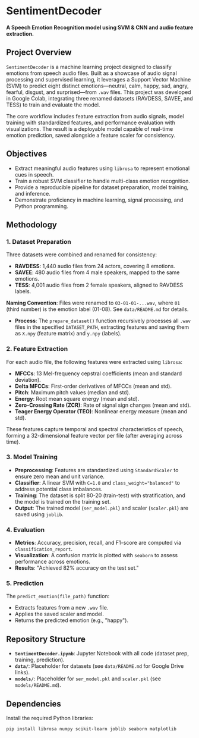 # SentimentDecoder
**A Speech Emotion Recognition model using SVM & CNN and audio feature extraction.**

## Project Overview
`SentimentDecoder` is a machine learning project designed to classify emotions from speech audio files. Built as a showcase of audio signal processing and supervised learning, it leverages a Support Vector Machine (SVM) to predict eight distinct emotions—neutral, calm, happy, sad, angry, fearful, disgust, and surprised—from `.wav` files. This project was developed in Google Colab, integrating three renamed datasets (RAVDESS, SAVEE, and TESS) to train and evaluate the model.

The core workflow includes feature extraction from audio signals, model training with standardized features, and performance evaluation with visualizations. The result is a deployable model capable of real-time emotion prediction, saved alongside a feature scaler for consistency.

## Objectives
- Extract meaningful audio features using `librosa` to represent emotional cues in speech.
- Train a robust SVM classifier to handle multi-class emotion recognition.
- Provide a reproducible pipeline for dataset preparation, model training, and inference.
- Demonstrate proficiency in machine learning, signal processing, and Python programming.

## Methodology
### 1. Dataset Preparation
Three datasets were combined and renamed for consistency:
- **RAVDESS**: 1,440 audio files from 24 actors, covering 8 emotions.
- **SAVEE**: 480 audio files from 4 male speakers, mapped to the same emotions.
- **TESS**: 4,001 audio files from 2 female speakers, aligned to RAVDESS labels.

**Naming Convention**: Files were renamed to `03-01-01-...wav`, where `01` (third number) is the emotion label (01-08). See `data/README.md` for details.

- **Process**: The `prepare_dataset()` function recursively processes all `.wav` files in the specified `DATASET_PATH`, extracting features and saving them as `X.npy` (feature matrix) and `y.npy` (labels).

### 2. Feature Extraction
For each audio file, the following features were extracted using `librosa`:
- **MFCCs**: 13 Mel-frequency cepstral coefficients (mean and standard deviation).
- **Delta MFCCs**: First-order derivatives of MFCCs (mean and std).
- **Pitch**: Maximum pitch values (median and std).
- **Energy**: Root mean square energy (mean and std).
- **Zero-Crossing Rate (ZCR)**: Rate of signal sign changes (mean and std).
- **Teager Energy Operator (TEO)**: Nonlinear energy measure (mean and std).

These features capture temporal and spectral characteristics of speech, forming a 32-dimensional feature vector per file (after averaging across time).

### 3. Model Training
- **Preprocessing**: Features are standardized using `StandardScaler` to ensure zero mean and unit variance.
- **Classifier**: A linear SVM with `C=1.0` and `class_weight="balanced"` to address potential class imbalances.
- **Training**: The dataset is split 80-20 (train-test) with stratification, and the model is trained on the training set.
- **Output**: The trained model (`ser_model.pkl`) and scaler (`scaler.pkl`) are saved using `joblib`.

### 4. Evaluation
- **Metrics**: Accuracy, precision, recall, and F1-score are computed via `classification_report`.
- **Visualization**: A confusion matrix is plotted with `seaborn` to assess performance across emotions.
- **Results**: "Achieved 82% accuracy on the test set."

### 5. Prediction
The `predict_emotion(file_path)` function:
- Extracts features from a new `.wav` file.
- Applies the saved scaler and model.
- Returns the predicted emotion (e.g., "happy").

## Repository Structure
- **`SentimentDecoder.ipynb`**: Jupyter Notebook with all code (dataset prep, training, prediction).
- **`data/`**: Placeholder for datasets (see `data/README.md` for Google Drive links).
- **`models/`**: Placeholder for `ser_model.pkl` and `scaler.pkl` (see `models/README.md`).

## Dependencies
Install the required Python libraries:
```bash
pip install librosa numpy scikit-learn joblib seaborn matplotlib
